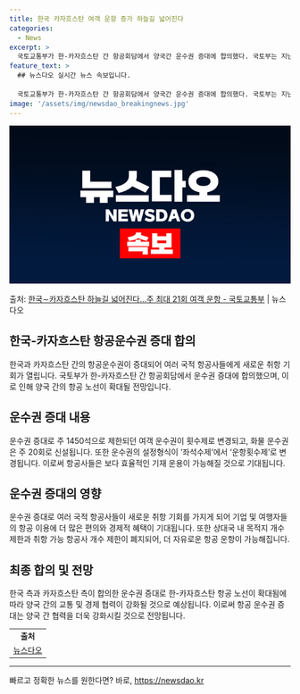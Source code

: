 ```yaml
---
title: 한국 카자흐스탄 여객 운항 증가 하늘길 넓어진다
categories:
  - News
excerpt: >
  국토교통부가 한-카자흐스탄 간 항공회담에서 양국간 운수권 증대에 합의했다. 국토부는 지난 2021일(현지시간…
feature_text: >
  ## 뉴스다오 실시간 뉴스 속보입니다.

  국토교통부가 한-카자흐스탄 간 항공회담에서 양국간 운수권 증대에 합의했다. 국토부는 지난 2021일(현지시간…
image: '/assets/img/newsdao_breakingnews.jpg'
---
```


![뉴스다오 속보](/assets/img/newsdao_breakingnews.jpg)

<p>출처: <a href="https://newsdao.kr/3404" rel="dofollow">한국∼카자흐스탄 하늘길 넓어진다…주 최대 21회 여객 운항 - 국토교통부</a> | 뉴스다오</p>

<h2 data-ke-size="size26">한국-카자흐스탄 항공운수권 증대 합의</h2>
<p data-ke-size="size16">한국과 카자흐스탄 간의 항공운수권이 증대되어 여러 국적 항공사들에게 새로운 취항 기회가 열립니다. 국토부가 한-카자흐스탄 간 항공회담에서 운수권 증대에 합의했으며, 이로 인해 양국 간의 항공 노선이 확대될 전망입니다.</p>

<h2 data-ke-size="size24">운수권 증대 내용</h2>
<p data-ke-size="size16">운수권 증대로 주 1450석으로 제한되던 여객 운수권이 횟수제로 변경되고, 화물 운수권은 주 20회로 신설됩니다. 또한 운수권의 설정형식이 ‘좌석수제’에서 ‘운항횟수제’로 변경됩니다. 이로써 항공사들은 보다 효율적인 기재 운용이 가능해질 것으로 기대됩니다.</p>

<h2 data-ke-size="size24">운수권 증대의 영향</h2>
<p data-ke-size="size16">운수권 증대로 여러 국적 항공사들이 새로운 취항 기회를 가지게 되어 기업 및 여행자들의 항공 이용에 더 많은 편의와 경제적 혜택이 기대됩니다. 또한 상대국 내 목적지 개수 제한과 취항 가능 항공사 개수 제한이 폐지되어, 더 자유로운 항공 운항이 가능해집니다.</p>

<h2 data-ke-size="size24">최종 합의 및 전망</h2>
<p data-ke-size="size16">한국 측과 카자흐스탄 측이 합의한 운수권 증대로 한-카자흐스탄 항공 노선이 확대됨에 따라 양국 간의 교통 및 경제 협력이 강화될 것으로 예상됩니다. 이로써 항공 운수권 증대는 양국 간 협력을 더욱 강화시킬 것으로 전망됩니다.</p>

<table>
	<tr>
		<td style="text-align: center; height: 17px;"><b>출처</b></td>
	</tr>
	<tr>
		<td style="text-align: center; height: 17px;"><a href="https://newsdao.kr/3404">뉴스다오</a></td>
	</tr>
</table>

<hr> 

빠르고 정확한 뉴스를 원한다면? 바로, <a href="https://newsdao.kr" rel="dofollow">https://newsdao.kr</a>


